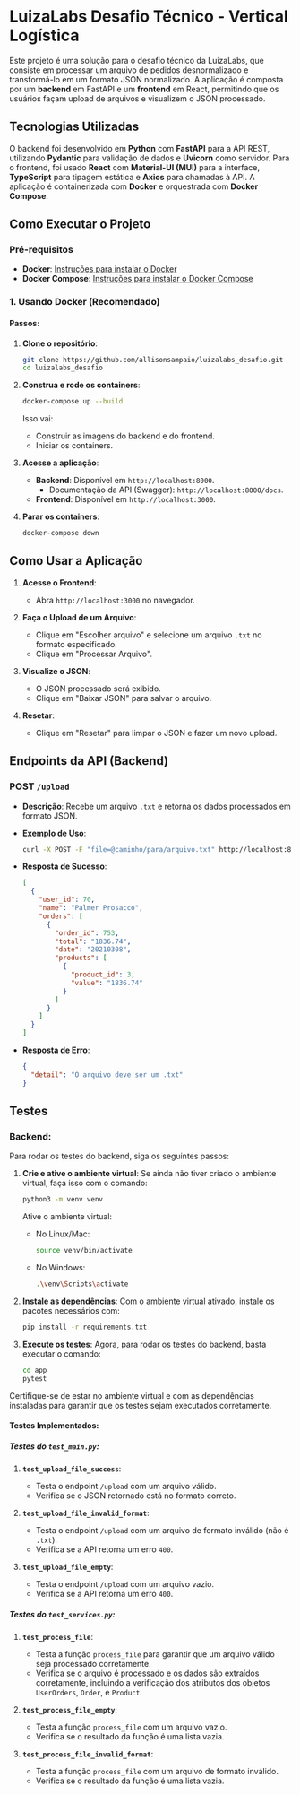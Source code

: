 # LuizaLabs Desafio Técnico - Vertical Logística

Este projeto é uma solução para o desafio técnico da LuizaLabs, que consiste em processar um arquivo de pedidos desnormalizado e transformá-lo em um formato JSON normalizado. A aplicação é composta por um **backend** em FastAPI e um **frontend** em React, permitindo que os usuários façam upload de arquivos e visualizem o JSON processado.

## Tecnologias Utilizadas

O backend foi desenvolvido em **Python** com **FastAPI** para a API REST, utilizando **Pydantic** para validação de dados e **Uvicorn** como servidor. Para o frontend, foi usado **React** com **Material-UI (MUI)** para a interface, **TypeScript** para tipagem estática e **Axios** para chamadas à API. A aplicação é containerizada com **Docker** e orquestrada com **Docker Compose**.

## Como Executar o Projeto

### **Pré-requisitos**

- **Docker**: [Instruções para instalar o Docker](https://docs.docker.com/get-docker/)
- **Docker Compose**: [Instruções para instalar o Docker Compose](https://docs.docker.com/compose/install/)

### **1. Usando Docker (Recomendado)**

#### Passos:

1. **Clone o repositório**:

   ```bash
   git clone https://github.com/allisonsampaio/luizalabs_desafio.git
   cd luizalabs_desafio
   ```

2. **Construa e rode os containers**:

   ```bash
   docker-compose up --build
   ```

   Isso vai:
   - Construir as imagens do backend e do frontend.
   - Iniciar os containers.

3. **Acesse a aplicação**:
   - **Backend**: Disponível em `http://localhost:8000`.
     - Documentação da API (Swagger): `http://localhost:8000/docs`.
   - **Frontend**: Disponível em `http://localhost:3000`.

4. **Parar os containers**:

   ```bash
   docker-compose down
   ```

## Como Usar a Aplicação

1. **Acesse o Frontend**:
   - Abra `http://localhost:3000` no navegador.

2. **Faça o Upload de um Arquivo**:
   - Clique em "Escolher arquivo" e selecione um arquivo `.txt` no formato especificado.
   - Clique em "Processar Arquivo".

3. **Visualize o JSON**:
   - O JSON processado será exibido.
   - Clique em "Baixar JSON" para salvar o arquivo.

4. **Resetar**:
   - Clique em "Resetar" para limpar o JSON e fazer um novo upload.

## Endpoints da API (Backend)

### **POST `/upload`**

- **Descrição**: Recebe um arquivo `.txt` e retorna os dados processados em formato JSON.
- **Exemplo de Uso**:

  ```bash
  curl -X POST -F "file=@caminho/para/arquivo.txt" http://localhost:8000/upload
  ```

- **Resposta de Sucesso**:

  ```json
  [
    {
      "user_id": 70,
      "name": "Palmer Prosacco",
      "orders": [
        {
          "order_id": 753,
          "total": "1836.74",
          "date": "20210308",
          "products": [
            {
              "product_id": 3,
              "value": "1836.74"
            }
          ]
        }
      ]
    }
  ]
  ```

- **Resposta de Erro**:

  ```json
  {
    "detail": "O arquivo deve ser um .txt"
  }
  ```

## Testes

### **Backend**:
Para rodar os testes do backend, siga os seguintes passos:

1. **Crie e ative o ambiente virtual**:
   Se ainda não tiver criado o ambiente virtual, faça isso com o comando:

   ```bash
   python3 -m venv venv
   ```

   Ative o ambiente virtual:

   - No Linux/Mac:

     ```bash
     source venv/bin/activate
     ```

   - No Windows:

     ```bash
     .\venv\Scripts\activate
     ```

2. **Instale as dependências**:
   Com o ambiente virtual ativado, instale os pacotes necessários com:

   ```bash
   pip install -r requirements.txt
   ```

3. **Execute os testes**:
   Agora, para rodar os testes do backend, basta executar o comando:

   ```bash
   cd app
   pytest
   ```

Certifique-se de estar no ambiente virtual e com as dependências instaladas para garantir que os testes sejam executados corretamente.

#### Testes Implementados:

##### **Testes do `test_main.py`**:
1. **`test_upload_file_success`**:
   - Testa o endpoint `/upload` com um arquivo válido.
   - Verifica se o JSON retornado está no formato correto.

2. **`test_upload_file_invalid_format`**:
   - Testa o endpoint `/upload` com um arquivo de formato inválido (não é `.txt`).
   - Verifica se a API retorna um erro `400`.

3. **`test_upload_file_empty`**:
   - Testa o endpoint `/upload` com um arquivo vazio.
   - Verifica se a API retorna um erro `400`.

##### **Testes do `test_services.py`**:
1. **`test_process_file`**:
   - Testa a função `process_file` para garantir que um arquivo válido seja processado corretamente.
   - Verifica se o arquivo é processado e os dados são extraídos corretamente, incluindo a verificação dos atributos dos objetos `UserOrders`, `Order`, e `Product`.

2. **`test_process_file_empty`**:
   - Testa a função `process_file` com um arquivo vazio.
   - Verifica se o resultado da função é uma lista vazia.

3. **`test_process_file_invalid_format`**:
   - Testa a função `process_file` com um arquivo de formato inválido.
   - Verifica se o resultado da função é uma lista vazia.

